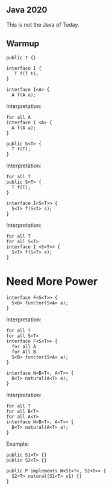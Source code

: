 ## Java 2020

This is not the Java of Today.

## Warmup

```
public T {}
```

```
interface I {
   T f(T t); 
}
```

```
interface I<A> {
  A f(A a);
```


Interpretation:

```
for all A
interface I <A> {
  A f(A a);
}
```

```
public S<T> {
  T f(T);
}
```


Interpretation:

```
for all T
public S<T> {
  T f(T);
}
```

```
interface I<S<T>> {
  S<T> f(S<T> s);
}
```

Interpretation:

```
for all T
for all S<T>
interface I <S<T>> {
  S<T> f(S<T> s);
}
```

# Need More Power

```
interface F<S<T>> {
  S<B> functor(S<A> a);
}
```

Interpretation:

```
for all T
for all S<T>
interface F<S<T>> {
  for all A
  for All B
  S<B> functor(S<A> a);
}
```

```
interface N<B<T>, A<T>> { 
  B<T> natural(A<T> a);
}
```

Interpretation:

```
for all T
for all B<T>
for all A<T>
interface N<B<T>, A<T>> { 
  B<T> natural(A<T> a);
}
```

Example:

```
public S1<T> {}
public S2<T> {}

public P implements N<S1<T>, S2<T>> {
  S2<T> natural(S1<T> s1) {}
}
```
